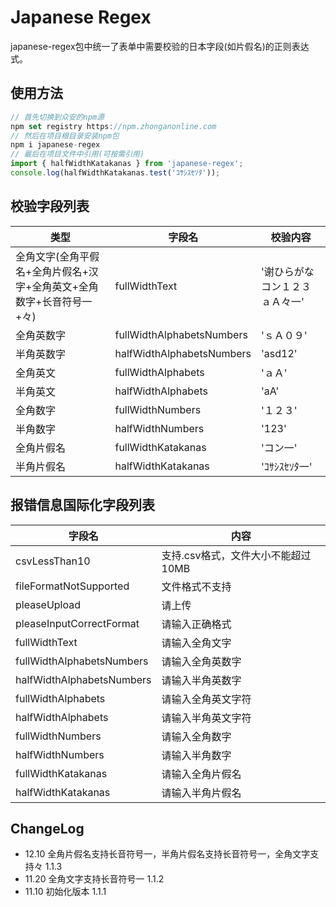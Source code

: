 # Japanese Regex

japanese-regex包中统一了表单中需要校验的日本字段(如片假名)的正则表达式。

## 使用方法

``` javascript
// 首先切换到众安的npm源
npm set registry https://npm.zhonganonline.com
// 然后在项目根目录安装npm包
npm i japanese-regex
// 最后在项目文件中引用(可按需引用)
import { halfWidthKatakanas } from 'japanese-regex';
console.log(halfWidthKatakanas.test('ｺｻｼｽｾｿﾀ'));
```
 
## 校验字段列表
    
|  类型 | 字段名 |  校验内容 |
| --- | --- | --- |
| 全角文字(全角平假名+全角片假名+汉字+全角英文+全角数字+长音符号一+々) | fullWidthText | '谢ひらがなコン１２３ａＡ々一' |
|全角英数字|fullWidthAlphabetsNumbers|'ｓＡ０９'|
| 半角英数字 | halfWidthAlphabetsNumbers | 'asd12' |
| 全角英文 | fullWidthAlphabets | 'ａＡ' |
| 半角英文 | halfWidthAlphabets | 'aA' |
| 全角数字 | fullWidthNumbers | '１２３' |
| 半角数字 | halfWidthNumbers | '123' |
| 全角片假名 | fullWidthKatakanas | 'コン一' |
| 半角片假名 | halfWidthKatakanas | 'ｺｻｼｽｾｿﾀ一' |

## 报错信息国际化字段列表

字段名 |  内容 |
|---|---|
csvLessThan10	| 支持.csv格式，文件大小不能超过10MB
fileFormatNotSupported	| 文件格式不支持
pleaseUpload	| 请上传
pleaseInputCorrectFormat |	请输入正确格式
fullWidthText	| 请输入全角文字
fullWidthAlphabetsNumbers	| 请输入全角英数字
halfWidthAlphabetsNumbers | 	请输入半角英数字
fullWidthAlphabets	| 请输入全角英文字符
halfWidthAlphabets	| 请输入半角英文字符
fullWidthNumbers	| 请输入全角数字
halfWidthNumbers	| 请输入半角数字
fullWidthKatakanas	| 请输入全角片假名
halfWidthKatakanas	| 请输入半角片假名

## ChangeLog

* 12.10 全角片假名支持长音符号一，半角片假名支持长音符号一，全角文字支持々 1.1.3
* 11.20 全角文字支持长音符号一  1.1.2
* 11.10 初始化版本 1.1.1